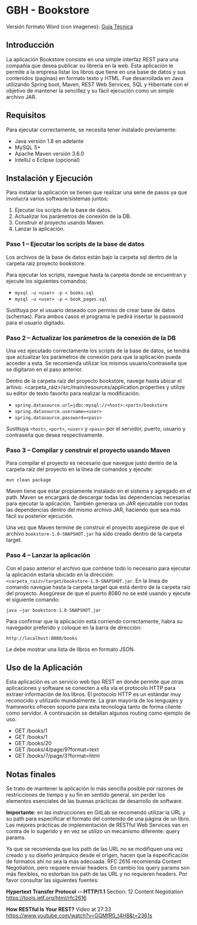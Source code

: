 # GBH - Bookstore

Versión formato Word (con imagenes):  [Guía Técnica ](/docs/bookstore.docx)

## Introducción
La aplicación Bookstore consiste en una simple interfaz REST para una compañía que desea publicar su librería en la web. Esta aplicación le permite a la empresa listar los libros que tiene en una base de datos y sus contenidos (paginas) en formato texto y HTML. Fue desarrollada en Java utilizando Spring boot, Maven, REST Web Services, SQL y Hibernate con el objetivo de mantener la sencillez y su fácil ejecución como un simple archivo JAR.

## Requisitos
Para ejecutar correctamente, se necesita tener instalado previamente:

* Java versión 1.8 en adelante
* MySQL 5+
* Apache Maven versión 3.6.0 
* IntelliJ  o Eclipse (opcional)



## Instalación y Ejecución
Para instalar la aplicación se tienen que realizar una serie de pasos ya que involucra varios software/sistemas juntos:

1. Ejecutar los scripts de la base de datos. 
2. Actualizar los parámetros de conexión de la DB.
3. Construir el proyecto usando Maven. 
4. Lanzar la aplicación.


### Paso 1 – Ejecutar los scripts de la base de datos

Los archivos de la base de datos están bajo la carpeta sql dentro de la carpeta raíz proyecto bookstore.

Para ejecutar los scripts, navegue hasta la carpeta donde se encuentran y ejecute los siguientes comandos: 


* ```mysql -u <user> -p < books.sql```
* ```mysql -u <user> -p < book_pages.sql```


Sustituya <user> por el usuario deseado con permiso de crear base de datos (schemas). Para ambos casos el programa le pedirá insertar la password para el usuario digitado.

### Paso 2 – Actualizar los parámetros de la conexión de la DB

Una vez ejecutado correctamente los scripts de la base de datos, se tendrá que actualizar los parámetros de conexión para que la aplicación pueda acceder a esta. Se recomienda utilizar los mismos usuario/contraseña que se digitaron en el paso anterior.

Dentro de la carpeta raíz del proyecto bookstore, navege hasta ubicar el arhivo: <carpeta_raiz>/src/main/resources/application.properties y utilize su editor de texto favorito para realizar la modificación.

* ```spring.datasource.url=jdbc:mysql://<host>:<port>/bookstore```
* ```spring.datasource.username=<user>```
* ```spring.datasource.password=<pass>```

Sustituya ```<host>```, ```<port>```, ```<user>``` y ```<pass>``` por el servidor, puerto, usuario y contraseña que desea respectivamente. 

### Paso 3 – Compilar y construir el proyecto usando Maven

Para compilar el proyecto es necesario que navegue justo dentro de la carpeta raíz del proyecto en la línea de comandos y ejecute: 

```
mvn clean package
```

Maven tiene que estar propiamente instalado en el sistema y agregado en el path. Maven se encargará de descargar todas las dependencias necesarias para ejecutar la aplicación. También generara un JAR ejecutable con todas las dependencias dentro del mismo archivo JAR, haciendo que sea más fácil su posterior ejecución.

Una vez que Maven termine de construir el proyecto asegúrese de que el archivo ```bookstore-1.0-SNAPSHOT.jar``` ha sido creado dentro de la carpeta target.


### Paso 4 – Lanzar la aplicación

Con el paso anterior el archivo que contiene todo lo necesario para ejecutar la aplicación estaría ubicado en la dirección: ```<carpeta_raiz>/target/bookstore-1.0-SNAPSHOT.jar```. En la línea de comando navegue hasta la carpeta target que está dentro de la carpeta raíz del proyecto. Asegúrese de que el puerto 8080 no se esté usando y ejecute el siguiente comando:

``` 
java –jar bookstore-1.0-SNAPSHOT.jar
```

Para confirmar que la aplicación está corriendo correctamente, habra su navegador preferido y coloque en la barra de dirección:

``` 
http://localhost:8080/books
``` 

Le debe mostrar una lista de libros en formato JSON.

## Uso de la Aplicación

Esta aplicación es un servicio web tipo REST en donde permite que otras aplicaciones y software se conecten a ella vía el protocolo HTTP para extraer información de los libros. El protocolo HTTP es un estándar muy reconocido y utilizado mundialmente. La gran mayoría de los lenguajes y frameworks ofrecen soporte para esta tecnología tanto de forma cliente como servidor. A continuación se detallan algunos routing como ejemplo de uso.

* GET /books/1
* GET /books/1
* GET /books/20
* GET /books/4/page/9?format=text
* GET /books/7/page/3?format=html
 
## Notas finales

Se trato de mantener la aplicación lo más sencilla posible por razones de restricciones de tiempo y su fin en sentido general, sin perder los elementos esenciales de las buenas prácticas de desarrollo de software.

**Importante:** en las instrucciones en GitLab se recomendó utilizar la URL y su path para especificar el formato del contenido de una página de un libro. Las mejores prácticas de implementación de RESTful Web Services van en contra de lo sugerido y en vez se utilizo un mecanismo diferente: query  params.

Ya que se recomienda que los path de las URL no se modifiquen una vez creado y su diseño jerárquico desde el origen, hacen que la especificación de formatos ahí no sea la más adecuada. RFC 2616 recomienda Content Negotiation, pero requiere enviar headers. En cambio los query params son más flexibles, no estorban los path de las URL y no requieren headers. Por favor consultar las siguientes fuentes:

**Hypertext Transfer Protocol -- HTTP/1.1**
Section: 12 Content Negotiation https://tools.ietf.org/html/rfc2616

**How RESTful Is Your REST?**
Video at 27:33
https://www.youtube.com/watch?v=GQMfR0_t4H8&t=2361s